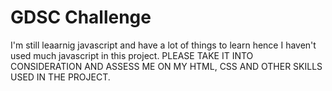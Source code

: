 # GDSC Challenge

I'm still leaarnig javascript and have a lot of things to learn hence I haven't used much javascript in this project. PLEASE TAKE IT INTO CONSIDERATION AND ASSESS ME ON MY HTML, CSS AND OTHER SKILLS USED IN THE PROJECT.

